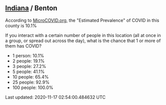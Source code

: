 
## [Indiana](/united-states/indiana) / Benton

According to [MicroCOVID.org](http://microcovid.org),
the "Estimated Prevalence" of COVID in this county is 10.1%

If you interact with a certain number of people in this location
(all at once in a group, or spread out across the day), what is the chance that
1 or more of them has COVID?

- 1 person: 10.1%
- 2 people: 19.1%
- 3 people: 27.2%
- 5 people: 41.1%
- 10 people: 65.4%
- 25 people: 92.9%
- 100 people: 100.0%

Last updated: 2020-11-17 02:54:00.484632 UTC
